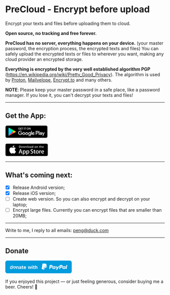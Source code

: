 # PreCloud - Encrypt before upload

Encrypt your texts and files before uploading them to cloud.

**Open source, no tracking and free forever.**

**PreCloud has no server, everything happens on your device.** (your master password, the encryption process, the encrypted texts and files)
You can safely upload the encrypted texts or files to wherever you want, making any cloud provider an encrypted storage.

**Everything is encrypted by the very well established algorithm PGP** (https://en.wikipedia.org/wiki/Pretty_Good_Privacy). The algorithm is used by [Proton](https://proton.me/), [Mailvelope](https://mailvelope.com/), [Encrypt.to](https://encrypt.to/) and many others.

**NOTE**: Please keep your master password in a safe place, like a password manager. If you lose it, you can't decrypt your texts and files!

---

## Get the App:

<a href="https://play.google.com/store/apps/details?id=com.precloud" target="_blank"><img src="play-store.svg" height="40"></a>

<a href="https://apps.apple.com/us/app/precloud/id1638793841" target="_blank"><img src="app-store.svg" height="40"></a> 

---

## What's coming next:
- [x] Release Android version;
- [x] Release iOS version;
- [ ] Create web version. So you can also encrypt and decrypt on your laptop;
- [ ] Encrypt large files. Currently you can encrypt files that are smaller than 20MB;

---

Write to me, I reply to all emails: peng@duck.com

---

## Donate
<a href="https://paypal.me/penghuili/" target="_blank"><img src="paypal.svg" height="40"></a> 

If you enjoyed this project — or just feeling generous, consider buying me a beer. Cheers! :beers: